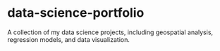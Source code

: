 # data-science-portfolio
A collection of my data science projects, including geospatial analysis, regression models, and data visualization.
